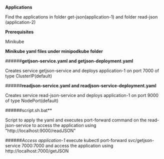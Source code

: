 **Applications**

Find the applications in folder get-json(application-1) and folder read-json (application-2)

**Prerequisites**

Minikube


**Minikube yaml files under minipodkube folder** 

######**getjson-service.yaml and getjson-deployment.yaml**

Creates service getjson-service and deploys application-1 on port 7000 of type ClusterIP(default)

######**readjson-service.yaml and readjson-service-deployment.yaml**

Creates service read-json-service and deploys application-1 on port 9000 of type NodePort(default)

######script.sh.bat**

Script to apply the yaml and executes port-forward command on the read-json-service to access the application using "http://localhost:9000/readJSON"


######*Access application-1*
execute kubectl port-forward svc/getjson-service 7000:7000 and access the application using http://localhost:7000/getJSON
